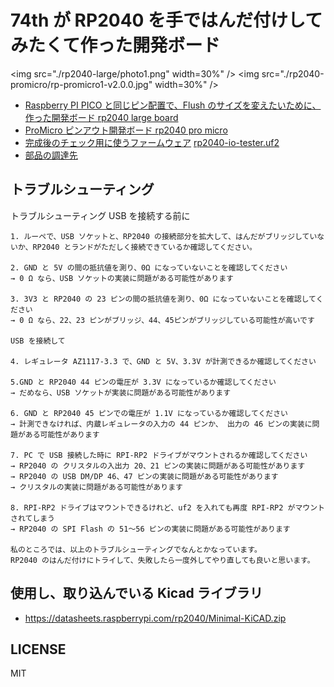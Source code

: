 # 74th が RP2040 を手ではんだ付けしてみたくて作った開発ボード

<img src="./rp2040-large/photo1.png" width=30%" /> <img src="./rp2040-promicro/rp-promicro1-v2.0.0.jpg" width=30%" />

- [Raspberry PI PICO と同じピン配置で、Flush のサイズを変えたいために、作った開発ボード rp2040 large board](./rp2040-large/)
- [ProMicro ピンアウト開発ボード rp2040 pro micro](./rp2040-promicro/)
- [完成後のチェック用に使うファームウェア](rp2040-io-tester/) [rp2040-io-tester.uf2](rp2040-io-tester/rp2040-io-tester.uf2)
- [部品の調達先](./parts/)

## トラブルシューティング

トラブルシューティング
USB を接続する前に

```
1. ルーペで、USB ソケットと、RP2040 の接続部分を拡大して、はんだがブリッジしていないか、RP2040 とランドがただしく接続できているか確認してください。

2. GND と 5V の間の抵抗値を測り、0Ω になっていないことを確認してください
→ 0 Ω なら、USB ソケットの実装に問題がある可能性があります

3. 3V3 と RP2040 の 23 ピンの間の抵抗値を測り、0Ω になっていないことを確認してください
→ 0 Ω なら、22、23 ピンがブリッジ、44、45ピンがブリッジしている可能性が高いです

USB を接続して

4. レギュレータ AZ1117-3.3 で、GND と 5V、3.3V が計測できるか確認してください

5.GND と RP2040 44 ピンの電圧が 3.3V になっているか確認してください
→ だめなら、USB ソケットが実装に問題がある可能性があります

6. GND と RP2040 45 ピンでの電圧が 1.1V になっているか確認してください
→ 計測できなければ、内蔵レギュレータの入力の 44 ピンか、 出力の 46 ピンの実装に問題がある可能性があります

7. PC で USB 接続した時に RPI-RP2 ドライブがマウントされるか確認してください
→ RP2040 の クリスタルの入出力 20、21 ピンの実装に問題がある可能性があります
→ RP2040 の USB DM/DP 46、47 ピンの実装に問題がある可能性があります
→ クリスタルの実装に問題がある可能性があります

8. RPI-RP2 ドライブはマウントできるけれど、uf2 を入れても再度 RPI-RP2 がマウントされてしまう
→ RP2040 の SPI Flash の 51〜56 ピンの実装に問題がある可能性があります

私のところでは、以上のトラブルシューティングでなんとかなっています。
RP2040 のはんだ付けにトライして、失敗したら一度外してやり直しても良いと思います。
```

## 使用し、取り込んでいる Kicad ライブラリ

- https://datasheets.raspberrypi.com/rp2040/Minimal-KiCAD.zip

## LICENSE

MIT
